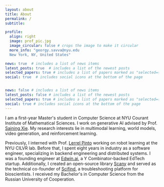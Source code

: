 ```yaml
---
layout: about
title: About
permalink: /
subtitle:

profile:
  align: right
  image: prof_pic.jpg
  image_circular: false # crops the image to make it circular
  more_info: "georgy.savva@nyu.edu
  New York, NY, United States"

news: true  # includes a list of news items
latest_posts: true  # includes a list of the newest posts
selected_papers: true # includes a list of papers marked as "selected={true}"
social: true  # includes social icons at the bottom of the page


news: false # includes a list of news items
latest_posts: false # includes a list of the newest posts
selected_papers: true # includes a list of papers marked as "selected={true}"
social: true # includes social icons at the bottom of the page
---
```

I am a first-year Master's student in Computer Science at NYU Courant Institute of Mathematical Sciences. I work on generative AI advised by Prof. [Saining Xie](https://www.sainingxie.com/). My research interests lie in multimodal learning, world models, video generation, and reinforcement learning.

Previously, I interned with Prof. [Lerrel Pinto](https://www.lerrelpinto.com/) working on robot learning at the NYU CILVR lab. Before that, I spent eight years in industry as a software engineer, specializing in backend engineering and distributed systems. I was a founding engineer at [Edwin.ai](https://www.ycombinator.com/companies/edwin), a Y Combinator-backed EdTech startup. Additionally, I created an open-source library [Scany](https://github.com/georgysavva/scany) and served as the technical co-founder of [Scifind](https://www.linkedin.com/company/scifind/), a troubleshooting platform for bioscientists. I received my Bachelor's in Computer Science from the Russian University of Cooperation.
